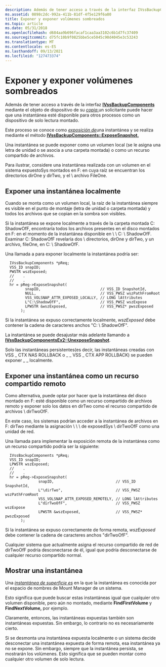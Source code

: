 ```yaml
---
description: Además de tener acceso a través de la interfaz IVssBackupComponents mediante el objeto de dispositivo de su copia, un solicitante puede hacer que una instantánea esté disponible para otros procesos como un dispositivo de solo lectura montado.
ms.assetid: 0898c2dc-992a-411b-81df-4f5e129f6a80
title: Exponer y exponer volúmenes sombreados
ms.topic: article
ms.date: 05/31/2018
ms.openlocfilehash: d684aa9b696facaf1caa3aa3102c6b1d7fc37409
ms.sourcegitcommit: d75fc10b9f0825bbe5ce5045c90d4045e3c53243
ms.translationtype: MT
ms.contentlocale: es-ES
ms.lasthandoff: 09/13/2021
ms.locfileid: "127473374"
---
```

# <a name="exposing-and-surfacing-shadow-copied-volumes"></a>Exponer y exponer volúmenes sombreados

Además de tener acceso a través de la interfaz [**IVssBackupComponents**](/windows/desktop/api/VsBackup/nl-vsbackup-ivssbackupcomponents) mediante el objeto de dispositivo de su [*copia,*](vssgloss-d.md)un solicitante puede hacer que una instantánea esté disponible para otros procesos como un dispositivo de solo lectura montado.

Este proceso se conoce como [*exposición de*](vssgloss-e.md)una instantánea y se realiza mediante el método [**IVssBackupComponents::ExposeSnapshot.**](/windows/desktop/api/VsBackup/nf-vsbackup-ivssbackupcomponents-exposesnapshot)

Una instantánea se puede exponer como un volumen local (se le asigna una letra de unidad o se asocia a una carpeta montada) o como un recurso compartido de archivos.

Para ilustrar, considere una instantánea realizada con un volumen en el sistema expuestoSys montados en F: en cuya raíz se encuentran los directorios dirOne y dirTwo, y el \\ archivo FileOne.

## <a name="exposing-a-shadow-copy-locally"></a>Exponer una instantánea localmente

Cuando se monta como un volumen local, la raíz de la instantánea siempre es visible en el punto de montaje (letra de unidad o carpeta montada) y todos los archivos que se copian en la sombra son visibles.

Si la instantánea se expone localmente a través de la carpeta montada C: ShadowOfF, encontraría todos los archivos presentes en el disco montados en F: en el momento de la instantánea disponible en \\ \\ C: \\ ShadowOfF. Examinar C: ShadowOfF revelaría dos \\ directorios, dirOne y dirTwo, y un archivo, fileOne, en C: \\ ShadowOfF.

Una llamada a para exponer localmente la instantánea podría ser:

``` syntax
  IVssBackupComponents *pReq;
  VSS_ID snapID;
  PWSTR wszExposed;
  //    .
  //    .
  hr = pReg->ExposeSnapshot(
         snapID,                           // VSS_ID SnapshotId,
         NULL,                             // VSS_PWSZ wszPathFromRoot
         VSS_VOLSNAP_ATTR_EXPOSED_LOCALLY, // LONG lAttributes
         L"C:\ShadowOfF",                  // VSS_PWSZ wszExpose
         LPWSTR &wszExposed,               // VSS_PWSZ* pwszExposed
       );
```

Si la instantánea se expuso correctamente localmente, *wszExposed* debe contener la cadena de caracteres anchos "C: \\ ShadowOfF".

La instantánea se puede desajustar más adelante llamando a [**IVssBackupComponentsEx2::UnexposeSnapshot**](/windows/desktop/api/VsBackup/nf-vsbackup-ivssbackupcomponentsex2-unexposesnapshot).

Solo las instantáneas persistentes(es decir, las instantáneas creadas con VSS \_ CTX NAS ROLLBACK o \_ \_ VSS \_ CTX APP ROLLBACK) se pueden exponer \_ \_ localmente.

## <a name="exposing-a-shadow-copy-as-a-remote-share"></a>Exponer una instantánea como un recurso compartido remoto

Como alternativa, puede optar por hacer que la instantánea del disco montado en F: esté disponible como un recurso compartido de archivos remoto y exponer solo los datos en dirTwo como el recurso compartido de archivos \\ dirTwoOfF.

En este caso, los sistemas podrían acceder a la instantánea de archivos en F: dirTwo mediante la asignación \\ \\ \\ de exposedSys \\ dirTwoOfF como una unidad de red.

Una llamada para implementar la exposición remota de la instantánea como un recurso compartido podría ser la siguiente:

``` syntax
  IVssBackupComponents *pReq;
  VSS_ID snapID;
  LPWSTR wszExposed;
  //    .
  //    .
  hr = pReg->ExposeSnapshot(
               snapID,                            // VSS_ID SnapshotId,
               L"\dirTwo",                        // VSS_PWSZ wszPathFromRoot
               VSS_VOLSNAP_ATTR_EXPOSED_REMOTELY, // LONG lAttributes
               L"dirTwoOfF",                      // VSS_PWSZ wszExpose
               LPWSTR &wszExposed,                // VSS_PWSZ* pwszExposed
       );
```

Si la instantánea se expuso correctamente de forma remota, *wszExposed* debe contener la cadena de caracteres anchos "dirTwoOfF".

Cualquier sistema que actualmente asigna el recurso compartido de red de dirTwoOfF podría desconectarse de él, igual que podría desconectarse de cualquier recurso compartido normal.

## <a name="surfacing-a-shadow-copy"></a>Mostrar una instantánea

Una [*instantánea de superficie es*](vssgloss-s.md) en la que la instantánea es conocida por el espacio de nombres de Mount Manager de un sistema.

Esto significa que puede buscar estas instantáneas igual que cualquier otro volumen disponible, pero aún no montado, mediante **FindFirstVolume** y **FindNextVolume,** por ejemplo.

Claramente, entonces, las instantáneas expuestas también son instantáneas expuestas. Sin embargo, lo contrario no es necesariamente cierto.

Si se desmonta una instantánea expuesta localmente o un sistema decide desconectar una instantánea expuesta de forma remota, esa instantánea ya no se expone. Sin embargo, siempre que la instantánea persista, se mostrarán los volúmenes. Esto significa que se pueden montar como cualquier otro volumen de solo lectura.

 

 



